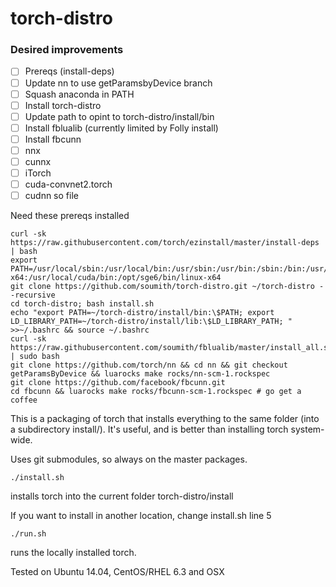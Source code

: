 torch-distro
============

### Desired improvements
* [ ] Prereqs (install-deps)
* [ ] Update nn to use getParamsbyDevice branch
* [ ] Squash anaconda in PATH
* [ ] Install torch-distro
* [ ] Update path to opint to torch-distro/install/bin
* [ ] Install fblualib (currently limited by Folly install)
* [ ] Install fbcunn
* [ ] nnx
* [ ] cunnx
* [ ] iTorch
* [ ] cuda-convnet2.torch
* [ ] cudnn so file

Need these prereqs installed
```
curl -sk https://raw.githubusercontent.com/torch/ezinstall/master/install-deps | bash
export PATH=/usr/local/sbin:/usr/local/bin:/usr/sbin:/usr/bin:/sbin:/bin:/usr/games:/usr/local/games:/usr/local/cuda/bin:/opt/sge6/bin/linux-x64:/usr/local/cuda/bin:/opt/sge6/bin/linux-x64
git clone https://github.com/soumith/torch-distro.git ~/torch-distro --recursive
cd torch-distro; bash install.sh
echo "export PATH=~/torch-distro/install/bin:\$PATH; export LD_LIBRARY_PATH=~/torch-distro/install/lib:\$LD_LIBRARY_PATH; " >>~/.bashrc && source ~/.bashrc
curl -sk https://raw.githubusercontent.com/soumith/fblualib/master/install_all.sh | sudo bash
git clone https://github.com/torch/nn && cd nn && git checkout getParamsByDevice && luarocks make rocks/nn-scm-1.rockspec
git clone https://github.com/facebook/fbcunn.git
cd fbcunn && luarocks make rocks/fbcunn-scm-1.rockspec # go get a coffee
```

This is a packaging of torch that installs everything to the same folder (into a subdirectory install/).
It's useful, and is better than installing torch system-wide.

Uses git submodules, so always on the master packages.

```
./install.sh
```
installs torch into the current folder torch-distro/install

If you want to install in another location, change install.sh line 5 
```
./run.sh
```
runs the locally installed torch.

Tested on Ubuntu 14.04, CentOS/RHEL 6.3 and OSX

